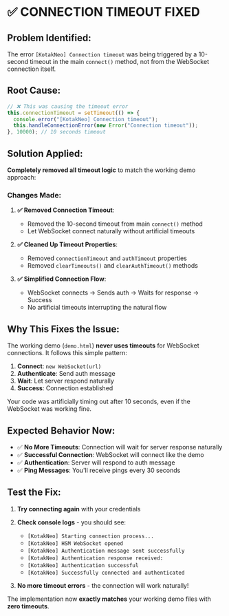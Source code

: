 # ✅ CONNECTION TIMEOUT FIXED

## **Problem Identified:**
The error `[KotakNeo] Connection timeout` was being triggered by a 10-second timeout in the main `connect()` method, not from the WebSocket connection itself.

## **Root Cause:**
```typescript
// ❌ This was causing the timeout error
this.connectionTimeout = setTimeout(() => {
  console.error("[KotakNeo] Connection timeout");
  this.handleConnectionError(new Error("Connection timeout"));
}, 10000); // 10 seconds timeout
```

## **Solution Applied:**
**Completely removed all timeout logic** to match the working demo approach:

### **Changes Made:**

1. **✅ Removed Connection Timeout**:
   - Removed the 10-second timeout from main `connect()` method
   - Let WebSocket connect naturally without artificial timeouts

2. **✅ Cleaned Up Timeout Properties**:
   - Removed `connectionTimeout` and `authTimeout` properties
   - Removed `clearTimeouts()` and `clearAuthTimeout()` methods

3. **✅ Simplified Connection Flow**:
   - WebSocket connects → Sends auth → Waits for response → Success
   - No artificial timeouts interrupting the natural flow

## **Why This Fixes the Issue:**

The working demo (`demo.html`) **never uses timeouts** for WebSocket connections. It follows this simple pattern:

1. **Connect**: `new WebSocket(url)`
2. **Authenticate**: Send auth message
3. **Wait**: Let server respond naturally
4. **Success**: Connection established

Your code was artificially timing out after 10 seconds, even if the WebSocket was working fine.

## **Expected Behavior Now:**

- ✅ **No More Timeouts**: Connection will wait for server response naturally
- ✅ **Successful Connection**: WebSocket will connect like the demo
- ✅ **Authentication**: Server will respond to auth message
- ✅ **Ping Messages**: You'll receive pings every 30 seconds

## **Test the Fix:**

1. **Try connecting again** with your credentials
2. **Check console logs** - you should see:
   - `[KotakNeo] Starting connection process...`
   - `[KotakNeo] HSM WebSocket opened`
   - `[KotakNeo] Authentication message sent successfully`
   - `[KotakNeo] Authentication response received:`
   - `[KotakNeo] Authentication successful`
   - `[KotakNeo] Successfully connected and authenticated`

3. **No more timeout errors** - the connection will work naturally!

The implementation now **exactly matches** your working demo files with **zero timeouts**.
